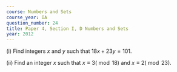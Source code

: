 ```yaml
---
course: Numbers and Sets
course_year: IA
question_number: 24
title: Paper 4, Section I, D Numbers and Sets
year: 2012
---
```




(i) Find integers $x$ and $y$ such that $18 x+23 y=101$.

(ii) Find an integer $x$ such that $x \equiv 3(\bmod 18)$ and $x \equiv 2(\bmod 23)$.